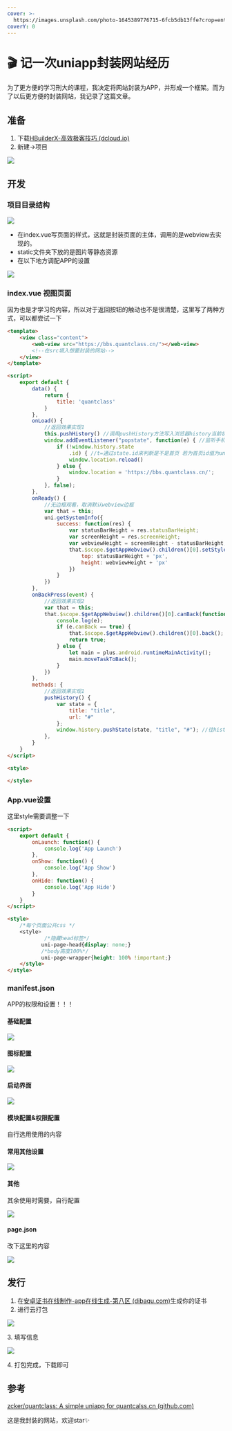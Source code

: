 ```yaml
---
cover: >-
  https://images.unsplash.com/photo-1645389776715-6fcb5db13ffe?crop=entropy&cs=srgb&fm=jpg&ixid=MnwxOTcwMjR8MHwxfHJhbmRvbXx8fHx8fHx8fDE2NDgzNjMzNjI&ixlib=rb-1.2.1&q=85
coverY: 0
---
```


# 🎬 记一次uniapp封装网站经历

为了更方便的学习刑大的课程，我决定将网站封装为APP，并形成一个框架。而为了以后更方便的封装网站，我记录了这篇文章。

## 准备

1. 下载[HBuilderX-高效极客技巧 (dcloud.io)](https://www.dcloud.io/hbuilderx.html)
2. 新建->项目

![](<../../../.gitbook/assets/image-20220327084803720 (1) (1).png>)

## 开发

### 项目目录结构

![](<../../../.gitbook/assets/image-20220327122312075 (1).png>)

* 在index.vue写页面的样式，这就是封装页面的主体，调用的是webview去实现的。
* static文件夹下放的是图片等静态资源
* 在以下地方调配APP的设置

![](../../../.gitbook/assets/image-20220327123016888.png)

### index.vue 视图页面

因为也是才学习的内容，所以对于返回按钮的触动也不是很清楚，这里写了两种方式，可以都尝试一下

```html
<template>
	<view class="content">
		<web-view src="https://bbs.quantclass.cn/"></web-view>
		<!--在src填入想要封装的网站-->
	</view>
</template>

<script>
	export default {
		data() {
			return {
				title: 'quantclass'
			}
		},
		onLoad() {
			//返回效果实现1
			this.pushHistory() //调用pushHistory方法写入浏览器history当前状态，若不写不能监听到返回popstate方法
			window.addEventListener("popstate", function(e) { //监听手机或浏览器返回按钮 ps：安卓手机需要先点击一下页面此监听才能生效
				if (!window.history.state
					.id) { //t=通过state.id来判断是不是首页 若为首页id值为undefined，但是页面只是url地址发生改变，内容不会转变，所以我这里又重新加载了一遍页面
					window.location.reload()
				} else {
					window.location = 'https://bbs.quantclass.cn/';
				}
			}, false);
		},
		onReady() {
			//无边框观看，取消默认webview边框
			var that = this;
			uni.getSystemInfo({
				success: function(res) {
					var statusBarHeight = res.statusBarHeight;
					var screenHeight = res.screenHeight;
					var webviewHeight = screenHeight - statusBarHeight;
					that.$scope.$getAppWebview().children()[0].setStyle({
						top: statusBarHeight + 'px',
						height: webviewHeight + 'px'
					})
				}
			})
		},
		onBackPress(event) {
			//返回效果实现2
			var that = this;
			that.$scope.$getAppWebview().children()[0].canBack(function(e) {
				console.log(e);
				if (e.canBack == true) {
					that.$scope.$getAppWebview().children()[0].back();
					return true;
				} else {
					let main = plus.android.runtimeMainActivity();
					main.moveTaskToBack();
				}
			})
		},
		methods: {
            //返回效果实现1
			pushHistory() {
				var state = {
					title: "title",
					url: "#"
				};
				window.history.pushState(state, "title", "#"); //往history对象写入状态
			},
		}
	}
</script>

<style>

</style>
```

### App.vue设置

这里style需要调整一下

```html
<script>
	export default {
		onLaunch: function() {
			console.log('App Launch')
		},
		onShow: function() {
			console.log('App Show')
		},
		onHide: function() {
			console.log('App Hide')
		}
	}
</script>

<style>
	/*每个页面公共css */
	<style>
		    /*隐藏head标签*/	
		   uni-page-head{display: none;} 
		   /*body高度100%*/
		   uni-page-wrapper{height: 100% !important;}
	</style>
</style>
```

### manifest.json

APP的权限和设置！！！

#### 基础配置

![](../../../.gitbook/assets/image-20220327123307441.png)

#### 图标配置

![](<../../../.gitbook/assets/image-20220327123359665 (1).png>)

#### 启动界面

![](<../../../.gitbook/assets/image-20220327123513409 (1).png>)

#### 模块配置&权限配置

自行选用使用的内容

#### 常用其他设置

![](<../../../.gitbook/assets/image-20220327123626110 (1).png>)

#### 其他

其余使用时需要，自行配置

![](<../../../.gitbook/assets/image-20220327123709976 (1).png>)

#### page.json

改下这里的内容

![](<../../../.gitbook/assets/image-20220327123744589 (1).png>)

## 发行

1. 在[安卓证书在线制作-app在线生成-第八区 (dibaqu.com)](https://www.dibaqu.com/utils/android-cert)生成你的证书
2. 进行云打包

![](../../../.gitbook/assets/image-20220327130808264.png)

3\. 填写信息

![](<../../../.gitbook/assets/image-20220327130844799 (1).png>)

4\. 打包完成，下载即可

## 参考

[zcker/quantclass: A simple uniapp for quantcalss.cn (github.com)](https://github.com/zcker/quantclass)

这是我封装的网站，欢迎star✨
